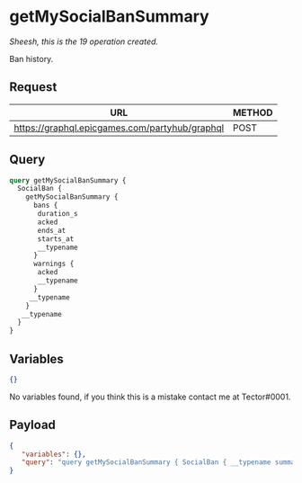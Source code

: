 # getMySocialBanSummary
*Sheesh, this is the 19 operation created.*

Ban history.

## Request
| URL | METHOD |
| - | - |
| https://graphql.epicgames.com/partyhub/graphql | POST |

## Query
```graphql
query getMySocialBanSummary {
  SocialBan {
    getMySocialBanSummary {
      bans {
       duration_s
       acked
       ends_at
       starts_at
       __typename
      }
      warnings {
       acked
       __typename
      }
     __typename
    }
   __typename
  }
}
```

## Variables
```json
{}
```
No variables found, if you think this is a mistake contact me at Tector#0001.

## Payload
```json
{
   "variables": {},
   "query": "query getMySocialBanSummary { SocialBan { __typename summary: getMySocialBanSummary { __typename warnings { __typename acked } bans { __typename starts_at ends_at acked duration_s } } } }"
}
```